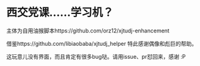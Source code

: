 # 西交党课……学习机？

主体为自用油猴脚本https://github.com/orz12/xjtudj-enhancement

借鉴https://github.com/libiaobaba/xjtudj_helper
特此感谢偶像和彪巨的帮助。

这玩意儿没有界面，而且肯定有很多bug哒。请用issue、pr怼回来，感谢 :P
